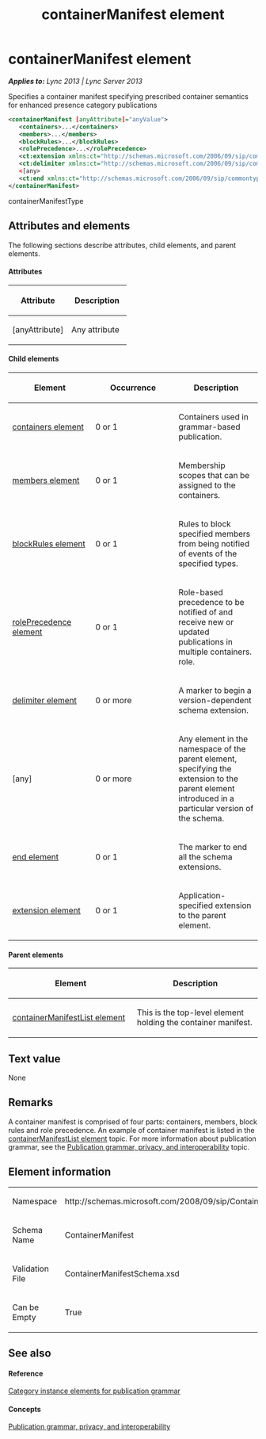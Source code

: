 ﻿---
title: containerManifest element
TOCTitle: containerManifest element
ms:assetid: 33d72ea1-647e-4977-b762-48faa51fe784
ms:mtpsurl: https://msdn.microsoft.com/en-us/library/Dn438979(v=office.15)
ms:contentKeyID: 57094023
ms.date: 07/24/2014
mtps_version: v=office.15
dev_langs:
- xml
---

# containerManifest element


_**Applies to:** Lync 2013 | Lync Server 2013_

Specifies a container manifest specifying prescribed container semantics for enhanced presence category publications

``` xml
<containerManifest [anyAttribute]="anyValue">
   <containers>...</containers>
   <members>...</members>
   <blockRules>...</blockRules>
   <rolePrecedence>...</rolePrecedence>
   <ct:extension xmlns:ct="http://schemas.microsoft.com/2006/09/sip/commontypes" >...</ct:extension>
   <ct:delimiter xmlns:ct="http://schemas.microsoft.com/2006/09/sip/commontypes"/>
   <[any>
   <ct:end xmlns:ct="http://schemas.microsoft.com/2006/09/sip/commontypes" />
</containerManifest>
```

containerManifestType

## Attributes and elements

The following sections describe attributes, child elements, and parent elements.

#### Attributes

<table>
<colgroup>
<col style="width: 50%" />
<col style="width: 50%" />
</colgroup>
<thead>
<tr class="header">
<th><p>Attribute</p></th>
<th><p>Description</p></th>
</tr>
</thead>
<tbody>
<tr class="odd">
<td><p>[anyAttribute]</p></td>
<td><p>Any attribute</p></td>
</tr>
</tbody>
</table>


#### Child elements

<table>
<colgroup>
<col style="width: 33%" />
<col style="width: 33%" />
<col style="width: 33%" />
</colgroup>
<thead>
<tr class="header">
<th><p>Element</p></th>
<th><p>Occurrence</p></th>
<th><p>Description</p></th>
</tr>
</thead>
<tbody>
<tr class="odd">
<td><p><a href="containers-element.md">containers element</a></p></td>
<td><p>0 or 1</p></td>
<td><p>Containers used in grammar-based publication.</p></td>
</tr>
<tr class="even">
<td><p><a href="members-element.md">members element</a></p></td>
<td><p>0 or 1</p></td>
<td><p>Membership scopes that can be assigned to the containers.</p></td>
</tr>
<tr class="odd">
<td><p><a href="blockrules-element.md">blockRules element</a></p></td>
<td><p>0 or 1</p></td>
<td><p>Rules to block specified members from being notified of events of the specified types.</p></td>
</tr>
<tr class="even">
<td><p><a href="roleprecedence-element.md">rolePrecedence element</a></p></td>
<td><p>0 or 1</p></td>
<td><p>Role-based precedence to be notified of and receive new or updated publications in multiple containers. role.</p></td>
</tr>
<tr class="odd">
<td><p><a href="delimiter-element.md">delimiter element</a></p></td>
<td><p>0 or more</p></td>
<td><p>A marker to begin a version-dependent schema extension.</p></td>
</tr>
<tr class="even">
<td><p>[any]</p></td>
<td><p>0 or more</p></td>
<td><p>Any element in the namespace of the parent element, specifying the extension to the parent element introduced in a particular version of the schema.</p></td>
</tr>
<tr class="odd">
<td><p><a href="end-element.md">end element</a></p></td>
<td><p>0 or 1</p></td>
<td><p>The marker to end all the schema extensions.</p></td>
</tr>
<tr class="even">
<td><p><a href="extension-element.md">extension element</a></p></td>
<td><p>0 or 1</p></td>
<td><p>Application-specified extension to the parent element.</p></td>
</tr>
</tbody>
</table>


#### Parent elements

<table>
<colgroup>
<col style="width: 50%" />
<col style="width: 50%" />
</colgroup>
<thead>
<tr class="header">
<th><p>Element</p></th>
<th><p>Description</p></th>
</tr>
</thead>
<tbody>
<tr class="odd">
<td><p><a href="containermanifestlist-element.md">containerManifestList element</a></p></td>
<td><p>This is the top-level element holding the container manifest.</p></td>
</tr>
</tbody>
</table>


## Text value

None

## Remarks

A container manifest is comprised of four parts: containers, members, block rules and role precedence. An example of container manifest is listed in the [containerManifestList element](containermanifestlist-element.md) topic. For more information about publication grammar, see the [Publication grammar, privacy, and interoperability](publication-grammar-privacy-and-interoperability.md) topic.

## Element information

<table>
<colgroup>
<col style="width: 50%" />
<col style="width: 50%" />
</colgroup>
<tbody>
<tr class="odd">
<td><p>Namespace</p></td>
<td><p>http://schemas.microsoft.com/2008/09/sip/ContainerManifest</p></td>
</tr>
<tr class="even">
<td><p>Schema Name</p></td>
<td><p>ContainerManifest</p></td>
</tr>
<tr class="odd">
<td><p>Validation File</p></td>
<td><p>ContainerManifestSchema.xsd</p></td>
</tr>
<tr class="even">
<td><p>Can be Empty</p></td>
<td><p>True</p></td>
</tr>
</tbody>
</table>


## See also

#### Reference

[Category instance elements for publication grammar](category-instance-elements-for-publication-grammar.md)

#### Concepts

[Publication grammar, privacy, and interoperability](publication-grammar-privacy-and-interoperability.md)

